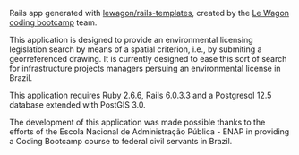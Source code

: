 Rails app generated with [lewagon/rails-templates](https://github.com/lewagon/rails-templates), created by the [Le Wagon coding bootcamp](https://www.lewagon.com) team.

This application is designed to provide an environmental licensing legislation search by means of a spatial criterion, i.e., by submiting a georreferenced drawing. It is currently designed to ease this sort of search for infrastructure projects managers persuing an environmental license in Brazil.

This application requires Ruby 2.6.6, Rails 6.0.3.3 and a Postgresql 12.5 database extended with PostGIS 3.0.

The development of this application was made possible thanks to the efforts of the Escola Nacional de Administração Pública - ENAP in providing a Coding Bootcamp course to federal civil servants in Brazil.
